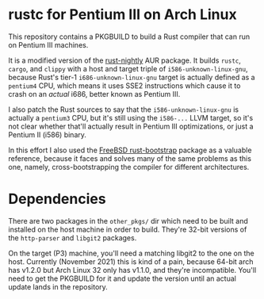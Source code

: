 # rustc for Pentium III on Arch Linux

This repository contains a PKGBUILD to build a Rust compiler that can run on Pentium III machines.

It is a modified version of the [rust-nightly] AUR package. It builds `rustc`, `cargo`, and
`clippy` with a host and target triple of `i586-unknown-linux-gnu`, because Rust's tier-1
`i686-unknown-linux-gnu` target is actually defined as a `pentium4` CPU, which means it uses SSE2
instructions which cause it to crash on an *actual* i686, better known as Pentium III.

I also patch the Rust sources to say that the `i586-unknown-linux-gnu` is actually a `pentium3`
CPU, but it's still using the `i586-...` LLVM target, so it's not clear whether that'll actually
result in Pentium III optimizations, or just a Pentium II (i586) binary.

In this effort I also used the [FreeBSD rust-bootstrap] package as a valuable reference, because it
faces and solves many of the same problems as this one, namely, cross-bootstrapping the compiler
for different architectures.

# Dependencies

There are two packages in the `other_pkgs/` dir which need to be built and installed on the host
machine in order to build. They're 32-bit versions of the `http-parser` and `libgit2` packages.

On the target (P3) machine, you'll need a matching libgit2 to the one on the host. Currently
(November 2021) this is kind of a pain, because 64-bit arch has v1.2.0 but Arch Linux 32 only has
v1.1.0, and they're incompatible. You'll need to get the PKGBUILD for it and update the version
until an actual update lands in the repository.

[rust-nightly]: https://aur.archlinux.org/packages/rust-nightly/
[FreeBSD rust-bootstrap]: https://www.freshports.org/lang/rust-bootstrap/

